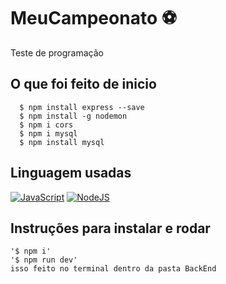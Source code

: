 # MeuCampeonato ⚽
Teste de programação 

## O que foi feito de inicio 
      $ npm install express --save
      $ npm install -g nodemon
      $ npm i cors   
      $ npm i mysql
      $ npm install mysql


## Linguagem usadas

[![JavaScript][JavaScript-logo]][JavaScript-url]
[![NodeJS][NodeJS-logo]][NodeJS-url]


## Instruções para instalar e rodar

    '$ npm i'
    '$ npm run dev'
    isso feito no terminal dentro da pasta BackEnd

[JavaScript-logo]: https://img.shields.io/badge/javascript-%23323330.svg?style=for-the-badge&logo=javascript&logoColor=%23F7DF1E
[JavaScript-url]: https://www.javascript.com/
[Express-logo]: https://img.shields.io/badge/express.js-%23404d59.svg?style=for-the-badge&logo=express&logoColor=%2361DAFB
[Express-url]: https://expressjs.com
[NodeJS-logo]: https://img.shields.io/badge/node.js-6DA55F?style=for-the-badge&logo=node.js&logoColor=white
[NodeJS-url]: https://nodejs.org/en/
